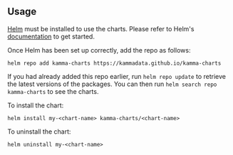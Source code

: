 ## Usage

[Helm](https://helm.sh) must be installed to use the charts.  Please refer to
Helm's [documentation](https://helm.sh/docs) to get started.

Once Helm has been set up correctly, add the repo as follows:

    helm repo add kamma-charts https://kammadata.github.io/kamma-charts

If you had already added this repo earlier, run `helm repo update` to retrieve
the latest versions of the packages.  You can then run `helm search repo
kamma-charts` to see the charts.

To install the <chart-name> chart:

    helm install my-<chart-name> kamma-charts/<chart-name>

To uninstall the chart:

    helm uninstall my-<chart-name>
